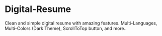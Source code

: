 # Digital-Resume
Clean and simple digital resume with amazing features. Multi-Languages, Multi-Colors (Dark Theme), ScrollToTop button, and more..
